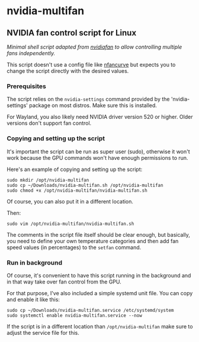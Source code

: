 # nvidia-multifan

## NVIDIA fan control script for Linux

*Minimal shell script adapted from [nvidiafan](https://github.com/wotikama/nvidiafan) to allow controlling multiple fans independently.*

This script doesn't use a config file like [nfancurve](https://github.com/nan0s7/nfancurve) but expects you to change the script directly with the desired values.

### Prerequisites

The script relies on the `nvidia-settings` command provided by the 'nvidia-settings' package on most distros. Make sure this is installed.

For Wayland, you also likely need NVIDIA driver version 520 or higher. Older versions don't support fan control.

### Copying and setting up the script

It's important the script can be run as super user (sudo), otherwise it won't work because the GPU commands won't have enough permissions to run.

Here's an example of copying and setting up the script:

```
sudo mkdir /opt/nvidia-multifan
sudo cp ~/Downloads/nvidia-multifan.sh /opt/nvidia-multifan
sudo chmod +x /opt/nvidia-multifan/nvidia-multifan.sh
```

Of course, you can also put it in a different location.

Then:

```
sudo vim /opt/nvidia-multifan/nvidia-multifan.sh
```

The comments in the script file itself should be clear enough, but basically, you need to define your own temperature categories and then add fan speed values (in percentages) to the `setfan` command.

### Run in background

Of course, it's convenient to have this script running in the background and in that way take over fan control from the GPU.

For that purpose, I've also included a simple systemd unit file. You can copy and enable it like this:

```
sudo cp ~/Downloads/nvidia-multifan.service /etc/systemd/system
sudo systemctl enable nvidia-multifan.service --now
```

If the script is in a different location than `/opt/nvidia-multifan` make sure to adjust the service file for this.
